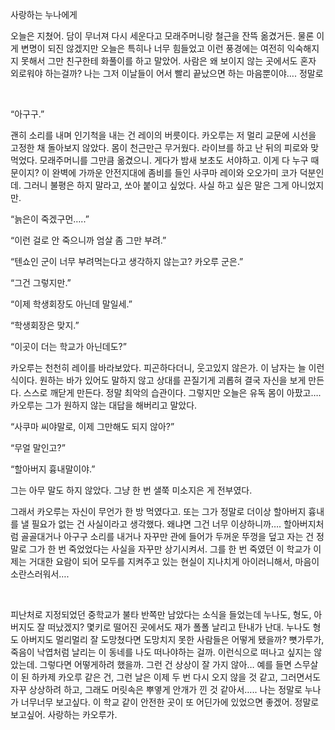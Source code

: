
사랑하는 누나에게

오늘은 지쳤어. 담이 무너져 다시 세운다고 모래주머니랑 철근을 잔뜩 옮겼거든. 물론 이게 변명이 되진 않겠지만 오늘은 특히나 너무 힘들었고 이런 풍경에는 여전히 익숙해지지 못해서 그만 친구한테 화풀이를 하고 말았어.  사람은 왜 보이지 않는 곳에서도 혼자 외로워야 하는걸까? 나는 그저 이날들이 어서 빨리 끝났으면 하는 마음뿐이야…. 정말로

&nbsp;


“아구구.”

괜히 소리를 내며 인기척을 내는 건 레이의 버릇이다. 카오루는 저 멀리 교문에 시선을 고정한 채 돌아보지 않았다. 몸이 천근만근 무거웠다. 라이브를 하고 난 뒤의 피로와 맞먹었다. 모래주머니를 그만큼 옮겼으니. 게다가 밤새 보초도 서야하고. 이게 다 누구 때문이지? 이 완벽에 가까운 안전지대에 좀비를 들인 사쿠마 레이와 오오가미 코가 덕분인데. 그러니 불평은 하지 말라고, 쏘아 붙이고 싶었다. 사실 하고 싶은 말은 그게 아니었지만.

“늙은이 죽겠구먼…..”

“이런 걸로 안 죽으니까 엄살 좀 그만 부려.”

“텐쇼인 군이 너무 부려먹는다고 생각하지 않는고? 카오루 군은.”

“그건 그렇지만.”

“이제 학생회장도 아닌데 말일세.”

“학생회장은 맞지.”

“이곳이 더는 학교가 아닌데도?”

카오루는 천천히 레이를 바라보았다. 피곤하다더니, 웃고있지 않은가. 이 남자는 늘 이런식이다. 원하는 바가 있어도 말하지 않고 상대를 끈질기게 괴롭혀 결국 자신을 보게 만든다. 스스로 깨닫게 만든다. 정말 최악의 습관이다. 그렇지만 오늘은 유독 몸이 아팠고…. 카오루는 그가 원하지 않는 대답을 해버리고 말았다.

“사쿠마 씨야말로, 이제 그만해도 되지 않아?”

“무얼 말인고?”

“할아버지 흉내말이야.”

그는 아무 말도 하지 않았다. 그냥 한 번 샐쭉 미소지은 게 전부였다.

그래서 카오루는 자신이 무언가 한 방 먹였다고. 또는 그가 정말로 더이상 할아버지 흉내를 낼 필요가 없는 건 사실이라고 생각했다. 왜냐면 그건 너무 이상하니까…. 할아버지처럼 골골대거나 아구구 소리를 내거나 자꾸만 관에 들어가 두꺼운 뚜껑을 덮고 자는 건 정말로 그가 한 번 죽었었다는 사실을 자꾸만 상기시켜서. 그를 한 번 죽였던 이 학교가 이제는 거대한 요람이 되어 모두를 지켜주고 있는 현실이 지나치게 아이러니해서, 마음이 소란스러워서….

&nbsp;


피난처로 지정되었던 중학교가 불타 반쪽만 남았다는 소식을 들었는데 누나도, 형도, 아버지도 잘 떠났겠지? 몇키로 떨어진 곳에서도 재가 폴폴 날리고 탄내가 난대. 누나도 형도 아버지도 멀리멀리 잘 도망쳤다면 도망치지 못한 사람들은 어떻게 됐을까? 뼛가루가, 죽음이 낙엽처럼 날리는 이 동네를 나도 떠나야하는 걸까. 이런식으로 떠나고 싶지는 않았는데. 그렇다면 어떻게하려 했을까. 그런 건 상상이 잘 가지 않아… 예를 들면 스무살이 된 하카제 카오루 같은 건, 그런 날은 이제 두 번 다시 오지 않을 것 같고, 그러면서도 자꾸 상상하려 하고, 그래도 머릿속은 뿌옇게 안개가 낀 것 같아서….. 나는 정말로 누나가 너무너무 보고싶다. 이 학교 같이 안전한 곳이 또 어딘가에 있었으면 좋겠어. 정말로 보고싶어. 사랑하는 카오루가.



&nbsp;
&nbsp;
&nbsp;
